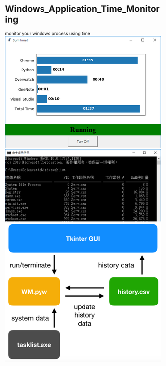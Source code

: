 # Windows_Application_Time_Monitoring
monitor your windows process using time
![Alt text](https://github.com/Sciencethebird/Windows_Application_Time_Monitoring/blob/main/SumTime_Document/%E6%93%B7%E5%8F%96.PNG?raw=true)
![Alt text](https://github.com/Sciencethebird/Windows_Application_Time_Monitoring/blob/main/SumTime_Document/tasklist.PNG)
![Alt text](https://github.com/Sciencethebird/Windows_Application_Time_Monitoring/blob/main/SumTime_Document/structure.PNG)
